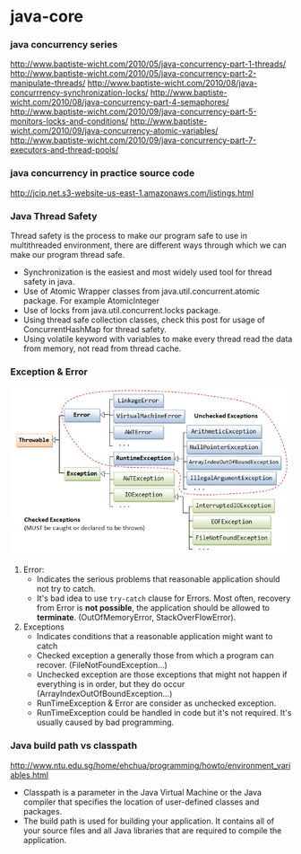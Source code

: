 # java-core
### java concurrency series
http://www.baptiste-wicht.com/2010/05/java-concurrency-part-1-threads/ 
http://www.baptiste-wicht.com/2010/05/java-concurrency-part-2-manipulate-threads/ 
http://www.baptiste-wicht.com/2010/08/java-concurrrency-synchronization-locks/ 
http://www.baptiste-wicht.com/2010/08/java-concurrency-part-4-semaphores/ 
http://www.baptiste-wicht.com/2010/09/java-concurrency-part-5-monitors-locks-and-conditions/ 
http://www.baptiste-wicht.com/2010/09/java-concurrency-atomic-variables/ 
http://www.baptiste-wicht.com/2010/09/java-concurrency-part-7-executors-and-thread-pools/ 

### java concurrency in practice source code
http://jcip.net.s3-website-us-east-1.amazonaws.com/listings.html

### Java Thread Safety
Thread safety is the process to make our program safe to use in multithreaded environment, there are different ways through which we can make our program thread safe.

- Synchronization is the easiest and most widely used tool for thread safety in java.
- Use of Atomic Wrapper classes from java.util.concurrent.atomic package. For example AtomicInteger
- Use of locks from java.util.concurrent.locks package.
- Using thread safe collection classes, check this post for usage of ConcurrentHashMap for thread safety.
- Using volatile keyword with variables to make every thread read the data from memory, not read from thread cache.

### Exception & Error
![](https://raw.githubusercontent.com/leelong3009/java-core/master/Exception_Classes.png)

1. Error:
	- Indicates the serious problems that reasonable application should not try to catch.
	- It's bad idea to use `try-catch` clause for Errors. Most often, recovery from Error is **not possible**, the application should be allowed to **terminate**. (OutOfMemoryError, StackOverFlowError).
2. Exceptions
	- Indicates conditions that a reasonable application might want to catch
	- Checked exception a generally those from which a program can recover. (FileNotFoundException...)
	- Unchecked exception are those exceptions that might not happen if everything is in order, but they do occur (ArrayIndexOutOfBoundException...)
	- RunTimeException & Error are consider as unchecked exception.
	- RunTimeException could be handled in code but it's not required. It's usually caused by bad programming.
	
### Java build path vs classpath
http://www.ntu.edu.sg/home/ehchua/programming/howto/environment_variables.html
- Classpath is a parameter in the Java Virtual Machine or the Java compiler that specifies the location of user-defined classes and packages.
- The build path is used for building your application. It contains all of your source files and all Java libraries that are required to compile the application.